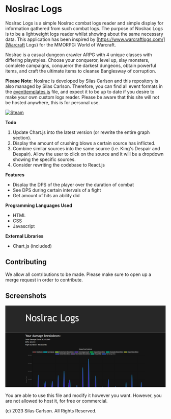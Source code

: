 # Noslrac Logs
Noslrac Logs is a simple Noslrac combat logs reader and simple display for information gathered from such combat logs. The purpose of Noslrac Logs is to be a lightweight logs reader whilst showing about the same necessary data. This application has been inspired by [https://www.warcraftlogs.com/](Warcraft Logs) for the MMORPG: World of Warcraft.

Noslrac is a casual dungeon crawler ARPG with 4 unique classes with differing playstyles. Choose your conqueror, level up, slay monsters, complete campaigns, conqueror the darkest dungeons, obtain powerful items, and craft the ultimate items to cleanse Banglesway of corruption.

**Please Note**: Noslrac is developed by Silas Carlson and this repository is also managed by Silas Carlson. Therefore, you can find all event formats in the [eventtemplates.js](./js/eventtemplates.js) file, and expect it to  be up to date if you desire to make your own custom logs reader. Please be aware that this site will not be hosted anywhere, this is for personal use.

[![Steam](https://img.shields.io/badge/Steam-000000?style=for-the-badge&logo=steam&logoColor=white)](https://store.steampowered.com/app/2184030/Noslrac/)

**Todo**
1. Update Chart.js into the latest version (or rewrite the entire graph section).
2. Display the amount of crushing blows a certain source has inflicted.
3. Combine similar sources into the same source (i.e. King's Despair and Despair). Allow the user to click on the source and it will be a dropdown showing the specific sources.
4. Consider rewriting the codebase to React.js

**Features**
- Display the DPS of the player over the duration of combat
- See DPS during certain intervals of a fight
- Get amount of hits an ability did

**Programming Languages Used**
- HTML
- CSS
- Javascript

**External Libraries**
- Chart.js (included)

## Contributing
We allow all contributions to be made. Please make sure to open up a merge request in order to contribute.

## Screenshots
![screenshot_0](./screenshots/screenshot0.PNG)

You are able to use this file and modify it however you want. However, you are not allowed to host it, for free or commercial.

(c) 2023 Silas Carlson. All Rights Reserved.